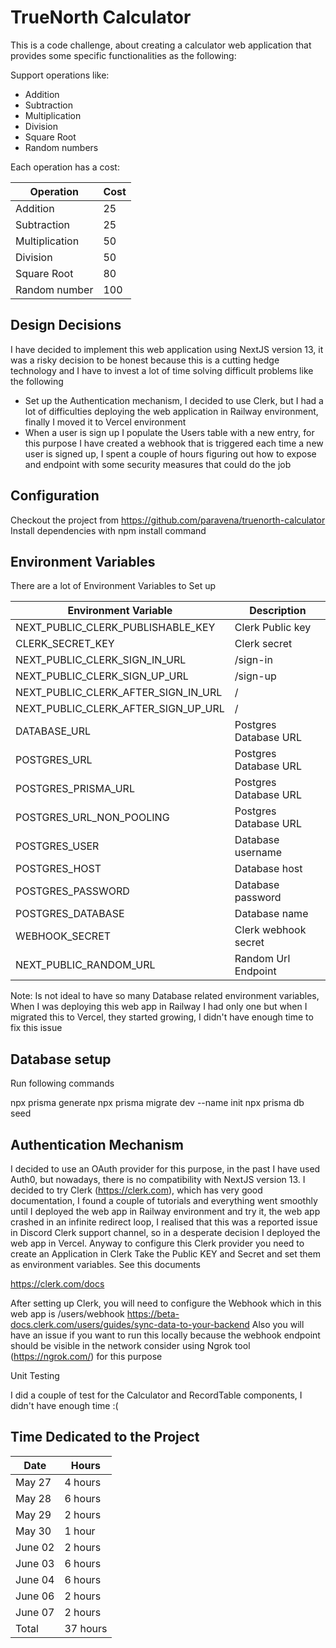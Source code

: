 # TrueNorth Calculator

This is a code challenge, about creating a calculator web application 
that provides some specific functionalities as the following:

Support operations like:
 
 - Addition
 - Subtraction
 - Multiplication
 - Division
 - Square Root
 - Random numbers

Each operation has a cost:

| Operation      | Cost |
|----------------|------|
| Addition       | 25   |
| Subtraction    | 25   |
| Multiplication | 50   |
| Division       | 50   |
| Square Root    | 80   |
| Random number  | 100  |


## Design Decisions

I have decided to implement this web application using NextJS version 13, it was a risky decision 
to be honest because this is a cutting hedge technology and I have to invest a lot of time solving 
difficult problems like the following 

- Set up the Authentication mechanism, I decided to use Clerk, but I had a lot 
of difficulties deploying the web application in Railway environment, finally I moved it to Vercel environment
- When a user is sign up I populate the Users table with a new entry, for this purpose
I have created a webhook that is triggered each time a new user is signed up, I spent 
a couple of hours figuring out how to expose and endpoint with some security measures that could do the job

## Configuration

Checkout the project from https://github.com/paravena/truenorth-calculator
Install dependencies with npm install command

## Environment Variables 

There are a lot of Environment Variables to Set up

| Environment Variable                | Description           |
|-------------------------------------|-----------------------|
| NEXT_PUBLIC_CLERK_PUBLISHABLE_KEY   | Clerk Public key      |
| CLERK_SECRET_KEY                    | Clerk secret          |
| NEXT_PUBLIC_CLERK_SIGN_IN_URL       | /sign-in              |
| NEXT_PUBLIC_CLERK_SIGN_UP_URL       | /sign-up              |
| NEXT_PUBLIC_CLERK_AFTER_SIGN_IN_URL | /                     |
| NEXT_PUBLIC_CLERK_AFTER_SIGN_UP_URL | /                     |
| DATABASE_URL                        | Postgres Database URL |
| POSTGRES_URL                        | Postgres Database URL |
| POSTGRES_PRISMA_URL                 | Postgres Database URL |
| POSTGRES_URL_NON_POOLING            | Postgres Database URL |
| POSTGRES_USER                       | Database username     |
| POSTGRES_HOST                       | Database host         |
| POSTGRES_PASSWORD                   | Database password     |
| POSTGRES_DATABASE                   | Database name         |
| WEBHOOK_SECRET                      | Clerk webhook secret  |
| NEXT_PUBLIC_RANDOM_URL              | Random Url Endpoint   |

Note: Is not ideal to have so many Database related environment variables, 
When I was deploying this web app in Railway I had only one but when I migrated 
this to Vercel, they started growing, I didn't have enough time to fix this issue

## Database setup

Run following commands

npx prisma generate
npx prisma migrate dev --name init
npx prisma db seed

## Authentication Mechanism

I decided to use an OAuth provider for this purpose, in the past I have used Auth0, 
but nowadays, there is no compatibility with NextJS version 13. I decided to try Clerk (https://clerk.com), 
which has very good documentation, I found a couple of tutorials and everything went smoothly until
I deployed the web app in Railway environment and try it, the web app crashed in an infinite redirect loop, 
I realised that this was a reported issue in Discord Clerk support channel, so in a desperate decision I deployed 
the web app in Vercel. Anyway to configure this Clerk provider you need to create an Application in Clerk
Take the Public KEY and Secret and set them as environment variables. See this documents

https://clerk.com/docs

After setting up Clerk, you will need to configure the Webhook which in this web app is /users/webhook
https://beta-docs.clerk.com/users/guides/sync-data-to-your-backend
Also you will have an issue if you want to run this locally because the webhook
endpoint should be visible in the network consider using Ngrok tool (https://ngrok.com/) for this purpose

Unit Testing

I did a couple of test for the Calculator and RecordTable components, I didn't have enough time :(

## Time Dedicated to the Project

| Date    | Hours    |
|---------|----------|
| May 27  | 4 hours  |
| May 28  | 6 hours  |
| May 29  | 2 hours  |
| May 30  | 1 hour   |
| June 02 | 2 hours  |
| June 03 | 6 hours  |
| June 04 | 6 hours  |
| June 06 | 2 hours  |
| June 07 | 2 hours  |
| Total   | 37 hours |
